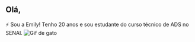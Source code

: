 ## Olá,
⚡ Sou a Emily! Tenho 20 anos e sou estudante do curso técnico de ADS no SENAI.
![Gif de gato]((https://media1.tenor.com/m/XPRG-4ujVMIAAAAd/cat-work-in-progress.gif))
<!--
**EmilySouza22/EmilySouza22** is a ✨ _special_ ✨ repository because its `README.md` (this file) appears on your GitHub profile.

Here are some ideas to get you started:

- 🔭 I’m currently working on ...
- 🌱 I’m currently learning ...
- 👯 I’m looking to collaborate on ...
- 🤔 I’m looking for help with ...
- 💬 Ask me about ...
- 📫 How to reach me: ...
- 😄 Pronouns: ...
- ⚡ Fun fact: ...
-->



